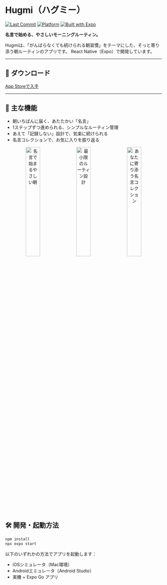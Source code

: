 # Hugmi（ハグミー）

[![Last Commit](https://img.shields.io/github/last-commit/motoshifurugen/hugmi?style=flat-square)](https://github.com/motoshifurugen/hugmi/commits/main)
[![Platform](https://img.shields.io/badge/platform-iOS-blue?style=flat-square&logo=apple)](https://apps.apple.com/us/app/hugmi-%E3%83%8F%E3%82%B0%E3%83%9F%E3%83%BC/id6745621864)
[![Built with Expo](https://img.shields.io/badge/built%20with-Expo-000020?style=flat-square&logo=expo)](https://expo.dev)

**名言で始める、やさしいモーニングルーティン。**

Hugmiは、「がんばらなくても続けられる朝習慣」をテーマにした、そっと寄り添う朝ルーティンのアプリです。
React Native（Expo）で開発しています。

---

## 📲 ダウンロード

[App Storeで入手](https://apps.apple.com/us/app/hugmi-%E3%83%8F%E3%82%B0%E3%83%9F%E3%83%BC/id6745621864)

---

## 🌼 主な機能

- 朝いちばんに届く、あたたかい「名言」
- 1ステップずつ進められる、シンプルなルーティン管理
- あえて「記録しない」設計で、気楽に続けられる
- 名言コレクションで、お気に入りを振り返る

<p align="center">
  <img src="https://i.gyazo.com/53aaaed6b9dd152af52342c7cc870d31.png" width="30%" style="margin-right: 8px;" alt="名言で始まるやさしい朝">
  <img src="https://i.gyazo.com/52bb0d3b03656e85be59331f981bcda1.png" width="30%" style="margin-right: 8px;" alt="最小限のルーティン設計">
  <img src="https://i.gyazo.com/07edda4aab7ed2abdfaaacacffeb4dd3.png" width="30%" alt="あなたに寄り添う名言コレクション">
</p>

## 🛠 開発・起動方法

```bash
npm install
npx expo start
```
以下のいずれかの方法でアプリを起動します：
- iOSシミュレータ（Mac環境）
- Androidエミュレータ（Android Studio）
- 実機 + Expo Go アプリ
